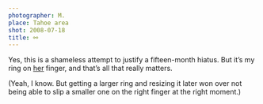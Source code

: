 ```yaml
---
photographer: M.
place: Tahoe area
shot: 2008-07-18
title: ⚯
---
```


Yes, this is a shameless attempt to justify a fifteen-month hiatus. But it’s my ring on [her](i-thought-id-pegged-you-an-idiots-dream) finger, and that’s all that really matters.

(Yeah, I know. But getting a larger ring and resizing it later won over not being able to slip a smaller one on the right finger at the right moment.)
